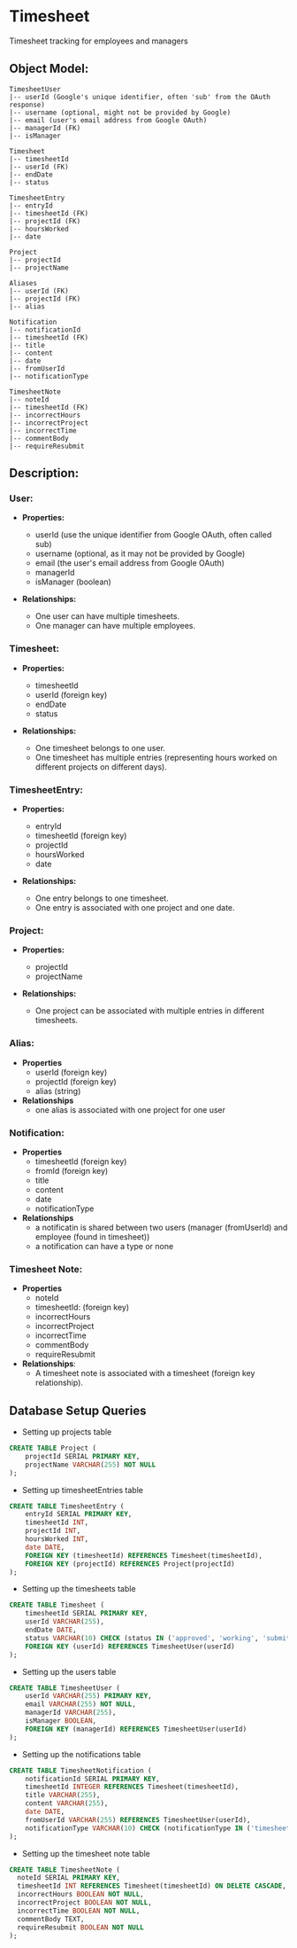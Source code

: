 # Timesheet
Timesheet tracking for employees and managers


## Object Model:

```text
TimesheetUser 
|-- userId (Google's unique identifier, often 'sub' from the OAuth response)
|-- username (optional, might not be provided by Google)
|-- email (user's email address from Google OAuth)
|-- managerId (FK)
|-- isManager

Timesheet
|-- timesheetId
|-- userId (FK)
|-- endDate
|-- status

TimesheetEntry
|-- entryId
|-- timesheetId (FK)
|-- projectId (FK)
|-- hoursWorked
|-- date

Project
|-- projectId
|-- projectName
 
Aliases
|-- userId (FK)
|-- projectId (FK)
|-- alias

Notification
|-- notificationId
|-- timesheetId (FK)
|-- title
|-- content
|-- date
|-- fromUserId
|-- notificationType

TimesheetNote
|-- noteId
|-- timesheetId (FK)
|-- incorrectHours
|-- incorrectProject
|-- incorrectTime
|-- commentBody
|-- requireResubmit
```

## Description:

### User:
- **Properties:** 
    - userId (use the unique identifier from Google OAuth, often called sub)
    - username (optional, as it may not be provided by Google)
    - email (the user's email address from Google OAuth)
    - managerId
    - isManager (boolean)

- **Relationships:**
    - One user can have multiple timesheets.
    - One manager can have multiple employees.

### Timesheet:
- **Properties:** 
    - timesheetId
    - userId (foreign key)
    - endDate
    - status

- **Relationships:**
    - One timesheet belongs to one user.
    - One timesheet has multiple entries (representing hours worked on different projects on different days).

### TimesheetEntry:

- **Properties:**
    - entryId
    - timesheetId (foreign key)
    - projectId
    - hoursWorked
    - date

- **Relationships:**
    - One entry belongs to one timesheet.
    - One entry is associated with one project and one date.  

### Project:
- **Properties:**
    - projectId
    - projectName

- **Relationships:**
    - One project can be associated with multiple entries in different timesheets.  
    
### Alias:
- **Properties**
    - userId (foreign key)
    - projectId (foreign key)
    - alias (string) 
- **Relationships**
    - one alias is associated with one project for one user

### Notification:
- **Properties**
   - timesheetId (foreign key)
   - fromId (foreign key)
   - title
   - content
   - date
   - notificationType
- **Relationships**
   - a notificatin is shared between two users (manager (fromUserId) and employee (found in timesheet))
   - a notification can have a type or none
 
### Timesheet Note:
- **Properties**
  - noteId
  - timesheetId: (foreign key)
  - incorrectHours
  - incorrectProject
  - incorrectTime
  - commentBody
  - requireResubmit
- **Relationships**:
  - A timesheet note is associated with a timesheet (foreign key relationship).

 ## Database Setup Queries
- Setting up projects table
```SQL
CREATE TABLE Project (
    projectId SERIAL PRIMARY KEY,
    projectName VARCHAR(255) NOT NULL
);
```
- Setting up timesheetEntries table
```SQL
CREATE TABLE TimesheetEntry (
    entryId SERIAL PRIMARY KEY,
    timesheetId INT,
    projectId INT,
    hoursWorked INT,
    date DATE,
    FOREIGN KEY (timesheetId) REFERENCES Timesheet(timesheetId),
    FOREIGN KEY (projectId) REFERENCES Project(projectId)
);
```
- Setting up the timesheets table
```SQL
CREATE TABLE Timesheet (
    timesheetId SERIAL PRIMARY KEY,
    userId VARCHAR(255),
    endDate DATE,
    status VARCHAR(10) CHECK (status IN ('approved', 'working', 'submitted', 'revise')),
    FOREIGN KEY (userId) REFERENCES TimesheetUser(userId)
);
```
- Setting up the users table
```SQL
CREATE TABLE TimesheetUser (
    userId VARCHAR(255) PRIMARY KEY,
    email VARCHAR(255) NOT NULL,
    managerId VARCHAR(255),
    isManager BOOLEAN,
    FOREIGN KEY (managerId) REFERENCES TimesheetUser(userId)
);
```
- Setting up the notifications table
```SQL
CREATE TABLE TimesheetNotification (
    notificationId SERIAL PRIMARY KEY,
    timesheetId INTEGER REFERENCES Timesheet(timesheetId),
    title VARCHAR(255),
    content VARCHAR(255),
    date DATE,
    fromUserId VARCHAR(255) REFERENCES TimesheetUser(userId),
    notificationType VARCHAR(10) CHECK (notificationType IN ('timesheet', 'expense', ''))
);
```
- Setting up the timesheet note table
```SQL
CREATE TABLE TimesheetNote (
  noteId SERIAL PRIMARY KEY,
  timesheetId INT REFERENCES Timesheet(timesheetId) ON DELETE CASCADE,
  incorrectHours BOOLEAN NOT NULL,
  incorrectProject BOOLEAN NOT NULL,
  incorrectTime BOOLEAN NOT NULL,
  commentBody TEXT,
  requireResubmit BOOLEAN NOT NULL
);
```
